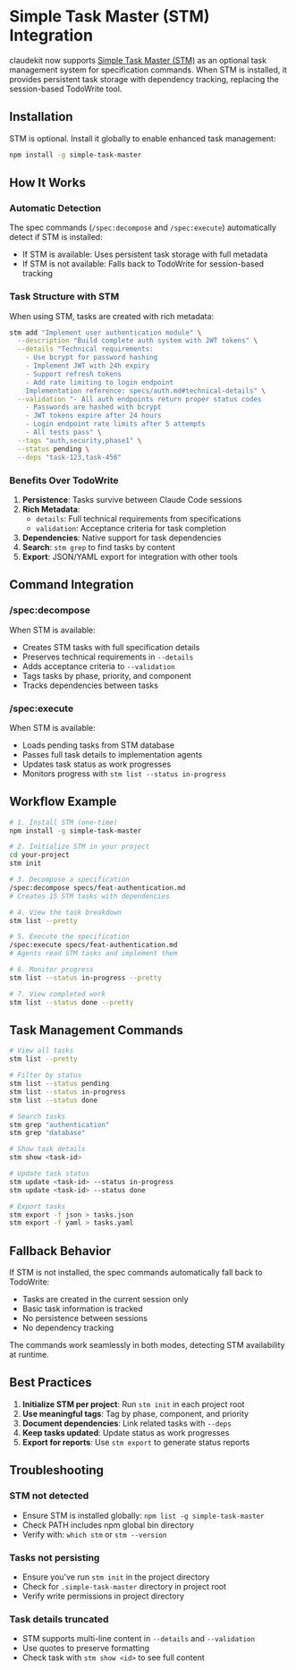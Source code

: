 # Simple Task Master (STM) Integration

claudekit now supports [Simple Task Master (STM)](https://github.com/carlrannaberg/simple-task-master) as an optional task management system for specification commands. When STM is installed, it provides persistent task storage with dependency tracking, replacing the session-based TodoWrite tool.

## Installation

STM is optional. Install it globally to enable enhanced task management:

```bash
npm install -g simple-task-master
```

## How It Works

### Automatic Detection
The spec commands (`/spec:decompose` and `/spec:execute`) automatically detect if STM is installed:
- If STM is available: Uses persistent task storage with full metadata
- If STM is not available: Falls back to TodoWrite for session-based tracking

### Task Structure with STM

When using STM, tasks are created with rich metadata:

```bash
stm add "Implement user authentication module" \
  --description "Build complete auth system with JWT tokens" \
  --details "Technical requirements:
    - Use bcrypt for password hashing
    - Implement JWT with 24h expiry
    - Support refresh tokens
    - Add rate limiting to login endpoint
    Implementation reference: specs/auth.md#technical-details" \
  --validation "- All auth endpoints return proper status codes
    - Passwords are hashed with bcrypt
    - JWT tokens expire after 24 hours
    - Login endpoint rate limits after 5 attempts
    - All tests pass" \
  --tags "auth,security,phase1" \
  --status pending \
  --deps "task-123,task-456"
```

### Benefits Over TodoWrite

1. **Persistence**: Tasks survive between Claude Code sessions
2. **Rich Metadata**: 
   - `details`: Full technical requirements from specifications
   - `validation`: Acceptance criteria for task completion
3. **Dependencies**: Native support for task dependencies
4. **Search**: `stm grep` to find tasks by content
5. **Export**: JSON/YAML export for integration with other tools

## Command Integration

### /spec:decompose

When STM is available:
- Creates STM tasks with full specification details
- Preserves technical requirements in `--details`
- Adds acceptance criteria to `--validation`
- Tags tasks by phase, priority, and component
- Tracks dependencies between tasks

### /spec:execute

When STM is available:
- Loads pending tasks from STM database
- Passes full task details to implementation agents
- Updates task status as work progresses
- Monitors progress with `stm list --status in-progress`

## Workflow Example

```bash
# 1. Install STM (one-time)
npm install -g simple-task-master

# 2. Initialize STM in your project
cd your-project
stm init

# 3. Decompose a specification
/spec:decompose specs/feat-authentication.md
# Creates 15 STM tasks with dependencies

# 4. View the task breakdown
stm list --pretty

# 5. Execute the specification
/spec:execute specs/feat-authentication.md
# Agents read STM tasks and implement them

# 6. Monitor progress
stm list --status in-progress --pretty

# 7. View completed work
stm list --status done --pretty
```

## Task Management Commands

```bash
# View all tasks
stm list --pretty

# Filter by status
stm list --status pending
stm list --status in-progress
stm list --status done

# Search tasks
stm grep "authentication"
stm grep "database"

# Show task details
stm show <task-id>

# Update task status
stm update <task-id> --status in-progress
stm update <task-id> --status done

# Export tasks
stm export -f json > tasks.json
stm export -f yaml > tasks.yaml
```

## Fallback Behavior

If STM is not installed, the spec commands automatically fall back to TodoWrite:
- Tasks are created in the current session only
- Basic task information is tracked
- No persistence between sessions
- No dependency tracking

The commands work seamlessly in both modes, detecting STM availability at runtime.

## Best Practices

1. **Initialize STM per project**: Run `stm init` in each project root
2. **Use meaningful tags**: Tag by phase, component, and priority
3. **Document dependencies**: Link related tasks with `--deps`
4. **Keep tasks updated**: Update status as work progresses
5. **Export for reports**: Use `stm export` to generate status reports

## Troubleshooting

### STM not detected
- Ensure STM is installed globally: `npm list -g simple-task-master`
- Check PATH includes npm global bin directory
- Verify with: `which stm` or `stm --version`

### Tasks not persisting
- Ensure you've run `stm init` in the project directory
- Check for `.simple-task-master` directory in project root
- Verify write permissions in project directory

### Task details truncated
- STM supports multi-line content in `--details` and `--validation`
- Use quotes to preserve formatting
- Check task with `stm show <id>` to see full content